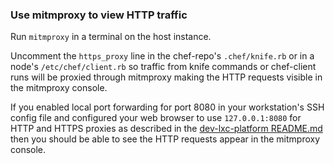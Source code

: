 ### Use mitmproxy to view HTTP traffic

Run `mitmproxy` in a terminal on the host instance.

Uncomment the `https_proxy` line in the chef-repo's `.chef/knife.rb` or in a node's `/etc/chef/client.rb` so traffic from knife commands or chef-client runs will be proxied through mitmproxy making the HTTP requests visible in the mitmproxy console.

If you enabled local port forwarding for port 8080 in your workstation's SSH config file and configured your web browser to use `127.0.0.1:8080` for HTTP and HTTPS proxies as described in the [dev-lxc-platform README.md](https://github.com/jeremiahsnapp/dev-lxc-platform) then you should be able to see the HTTP requests appear in the mitmproxy console.
